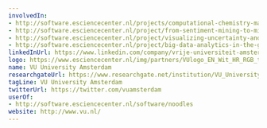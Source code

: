 ```yaml
---
involvedIn:
- http://software.esciencecenter.nl/projects/computational-chemistry-made-easy
- http://software.esciencecenter.nl/project/from-sentiment-mining-to-mining-embodied-emotions
- http://software.esciencecenter.nl/project/visualizing-uncertainty-and-perspectives
- http://software.esciencecenter.nl/project/big-data-analytics-in-the-geo-spatial-domain
linkedInUrl: https://www.linkedin.com/company/vrije-universiteit-amsterdam
logo: https://www.esciencecenter.nl/img/partners/VUlogo_EN_Wit_HR_RGB_tcm9-201385.png
name: VU University Amsterdam
researchgateUrl: https://www.researchgate.net/institution/VU_University_Amsterdam
tagLine: VU University Amsterdam
twitterUrl: https://twitter.com/vuamsterdam
userOf:
- http://software.esciencecenter.nl/software/noodles
website: http://www.vu.nl/
---
```


